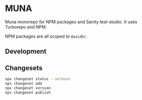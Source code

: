 # MUNA

Muna monorepo for NPM packages and Sanity test-studio. It uses Turborepo and NPM. 

NPM packages are all scoped to `@seidhr`.

## Development

## Changesets

```bash
npx changeset status --verbose
npx changeset add
npx changeset version
npx changeset publish
```